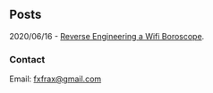 ## Posts

2020/06/16 - [Reverse Engineering a Wifi Boroscope](/20200616_boroscope).

### Contact

Email: [fxfrax@gmail.com](mailto:fxfrax@gmail.com)
